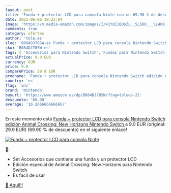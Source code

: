 ```yaml
---
layout: post
title: 'Funda + protector LCD para consola Ninte con un 69.90 % de descuento'
date: 2021-06-06 19:23:04
image: 'https://m.media-amazon.com/images/I/41YQI1QUoZL._SL500_._SL400_.jpg'
comments: true
category: ofertas
author: 'tole.es'
slug: 'B084DJ78SW-es Funda + protector LCD para consola Nintendo Switch edición...'
sku: 'B084DJ78SW-es'
tags: [ 'Accesorios para Nintendo Switch','Fundas para Nintendo Switch','Fundas y almacenamiento para Nintendo Switch','Hardware y juegos para Nintendo Switch','Videojuegos','nintendo', ]
actualPrice: 9.0 EUR
currency: EUR
price: 9.0
comparePrice: 29.9 EUR
prodname: 'Funda + protector LCD para consola Nintendo Switch edición Animal Crossing: New Horizons  Nintendo Switch '
country: 'es'
flag: '🇪🇸'
brand: 'Nintendo'
buyurl: 'https://www.amazon.es/dp/B084DJ78SW/?tag=tolees-21'
descuento: '69.90'
average: '16.2666666666667'
---
```


En este momento está [Funda + protector LCD para consola Nintendo Switch edición Animal Crossing: New Horizons  Nintendo Switch ](https://www.amazon.es/dp/B084DJ78SW/?tag=tolees-21) a 9.0 EUR (original: 29.9 EUR) (69.90 %  de descuento) en el siguiente enlace!

[![Funda + protector LCD para consola Ninte](https://m.media-amazon.com/images/I/41YQI1QUoZL._SL500_._SL400_.jpg)](https://www.amazon.es/dp/B084DJ78SW/?tag=tolees-21)

🔎:

- Set Accesorios que contiene una funda y un protector LCD
- Edición especial de Animal Crossing: New Horizons para Nintendo Switch
- Es facil de usar

[🛒 Aquí!!!](https://www.amazon.es/dp/B084DJ78SW/?tag=tolees-21)
